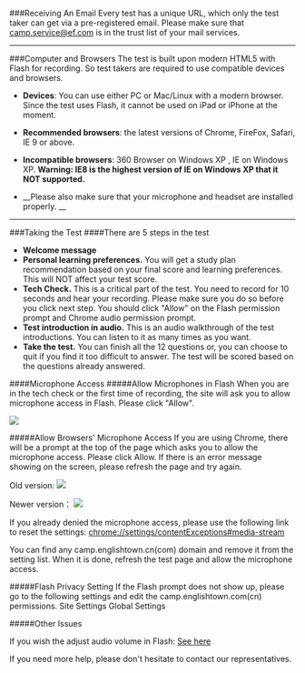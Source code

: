 ###Receiving An Email
Every test has a unique URL, which only the test taker can get via a pre-registered email. Please make sure that camp.service@ef.com is in the trust list of your mail services.

* * *
###Computer and Browsers
The test is built upon modern HTML5 with Flash for recording. So test takers are required to use compatible devices and browsers.

-   __Devices__: You can use either PC or Mac/Linux with a modern browser. Since the test uses Flash, it cannot be used on iPad or iPhone at the moment.

-   __Recommended browsers__: the latest versions of Chrome, FireFox, Safari, IE 9 or above. 

-   __Incompatible browsers__: 360 Browser on Windows XP  , IE on Windows XP. 
__Warning: IE8 is the highest version of IE on Windows XP that it NOT supported.__

-   __Please also make sure that your microphone and headset are installed properly. __

* * *


###Taking the Test
####There are 5 steps in the test
- __Welcome message__
- __Personal learning preferences.__ You will get a study plan recommendation based on your final score and learning preferences. This will NOT affect your test score. 
- __Tech Check.__ This is a critical part of the test. You need to record for 10 seconds and hear your recording. Please make sure you do so before you click next step. You should click "Allow" on the Flash permission prompt and Chrome audio permission prompt.
- __Test introduction in audio.__ This is an audio walkthrough of the test introductions. You can listen to it as many times as you want. 
- __Take the test.__ You can finish all the 12 questions or, you can choose to quit if you find it too difficult to answer. The test will be scored based on the questions already answered.

####Microphone Access
#####Allow Microphones in Flash 
When you are in the tech check or the first time of recording, the site will ask you to allow microphone access in Flash. Please click "Allow".

![](/images/allow1.jpg)

#####Allow Browsers' Microphone Access
If you are using Chrome, there will be a prompt at the top of the page which asks you to allow the microphone access. Please click Allow. If there is an error message showing on the screen, please refresh the page and try again. 

Old version:
![](/images/allow2.jpg)

Newer version：
![](/images/allow3.jpg)

If you already denied the microphone access, please use the following link to reset the settings: 
<chrome://settings/contentExceptions#media-stream>

You can find any camp.englishtown.cn(com) domain and remove it from the setting list. When it is done, refresh the test page and allow the microphone access. 
 


#####Flash Privacy Setting
If the Flash prompt does not show up, please go to the following settings and edit the camp.englishtown.com(cn) permissions.
Site Settings
Global Settings

#####Other Issues

If you wish the adjust audio volume in Flash: [See here](https://www.adobe.com/support/documentation/en/flashplayer/help/help03.html#117408)


If you need more help, please don't hesitate to contact our representatives.
